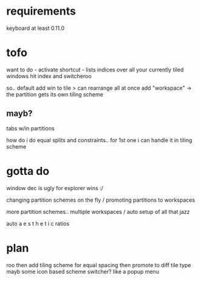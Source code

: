 # requirements
keyboard at least 0.11.0

# tofo
want to do - activate shortcut - lists indices over all your currently tiled windows 
hit index and switcheroo

so.. default add win to tile > can rearrange all at once
add "workspace" -> the partition gets its own tiling scheme

## mayb?
tabs w/in partitions

how do i do equal splits and constraints.. 
for 1st one i can handle it in tiling scheme

# gotta do
window dec is ugly for explorer wins :/

changing partition schemes on the fly / promoting partitions to workspaces

more partition schemes..
multiple workspaces / auto setup of all that jazz

auto a e s t h e t i c ratios

# plan

roo
then add tiling scheme for equal spacing
then promote to diff tile type
mayb some icon based scheme switcher? like a popup menu
